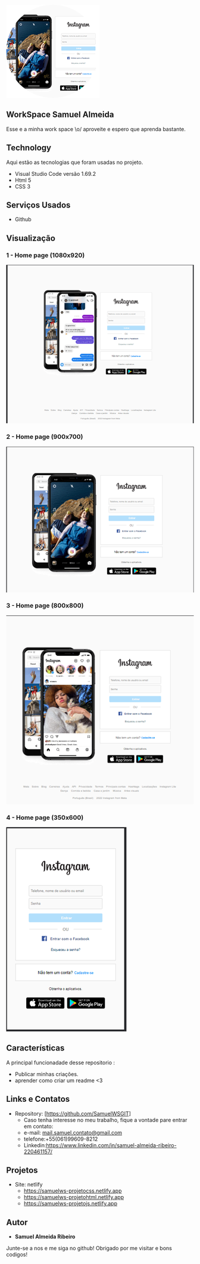 
![Logo do projeto](https://github.com/SamuelWSGIT/Instagram-copia/blob/main/img/imagensProjetos/logo.png)


## WorkSpace Samuel Almeida
Esse e a minha work space \o/ aproveite e espero que aprenda bastante.

## Technology 
Aqui estão as tecnologias que foram usadas no projeto.

* Visual Studio Code versão 1.69.2
* Html 5
* CSS 3

## Serviços Usados

* Github

## Visualização

### 1 - Home page (1080x920)

![Homepage image](https://github.com/SamuelWSGIT/Instagram-copia/blob/main/img/imagensProjetos/instagram_1080x920.png)

### 2 - Home page (900x700)

![Homepage image](https://github.com/SamuelWSGIT/Instagram-copia/blob/main/img/imagensProjetos/instagram_900x700.png)

### 3 - Home page (800x800)

![Homepage image](https://github.com/SamuelWSGIT/Instagram-copia/blob/main/img/imagensProjetos/instagram_800x800.png)

### 4 - Home page (350x600)

![Homepage image](https://github.com/SamuelWSGIT/Instagram-copia/blob/main/img/imagensProjetos/instagram_350x600.png)

## Características
A principal funcionadade desse repositorio :
 - Publicar minhas criações.
 - aprender como criar um readme <3

## Links e Contatos
  - Repository: [https://github.com/SamuelWSGIT]
    - Caso tenha interesse no meu trabalho, fique a vontade pare entrar em contato: 
    - e-mail: mail.samuel.contato@gmail.com
    - telefone:+55(061)99609-8212
    - Linkedin:https://www.linkedin.com/in/samuel-almeida-ribeiro-220461157/

## Projetos
  - Site: netlify
    - https://samuelws-projetocss.netlify.app
    - https://samuelws-projetohtml.netlify.app
    - https://samuelws-projetojs.netlify.app


  ## Autor

  * **Samuel Almeida Ribeiro** 

  Junte-se a nos e me siga no github!
  Obrigado por me visitar e bons codigos!

